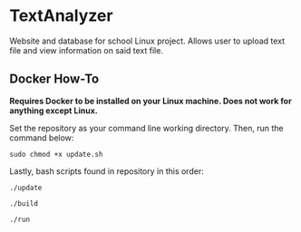 # TextAnalyzer
Website and database for school Linux project. Allows user to upload text file and view information on said text file.

## Docker How-To
**Requires Docker to be installed on your Linux machine. Does not work for anything except Linux.**

Set the repository as your command line working directory. Then, run the command below:
```
sudo chmod +x update.sh
```
Lastly, bash scripts found in repository in this order:
```
./update
```
```
./build
```
```
./run
```
